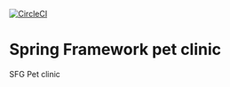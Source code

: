 [![CircleCI](https://circleci.com/gh/yerasoni20/sfg-pet-clinic.svg?style=svg)](https://circleci.com/gh/yerasoni20/sfg-pet-clinic)
# Spring Framework pet clinic
SFG Pet clinic

